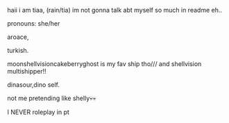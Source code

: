 haii i am tiaa, (rain/tia) im not gonna talk abt myself so much in readme eh..

pronouns: she/her

aroace,

turkish.

moonshellvisioncakeberryghost is my fav ship tho/// and shellvision
multishipper!!

dinasour,dino self.

not me pretending like shelly💀💀




I NEVER roleplay in pt
